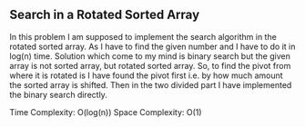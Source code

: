 ## Search in a Rotated Sorted Array


In this problem I am supposed to implement the search algorithm in the rotated sorted array. As I have to find the given number and I have to do it in log(n) time. Solution which come to my mind is binary search but the given array is not sorted array, but rotated sorted array. So, to find the pivot from where it is rotated is I have found the pivot first i.e. by how much amount the sorted array is shifted. Then in the two divided part I have implemented the binary search directly.

Time Complexity: O(log(n)) Space Complexity: O(1)
